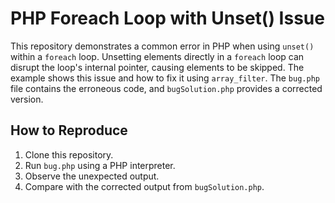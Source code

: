 # PHP Foreach Loop with Unset() Issue
This repository demonstrates a common error in PHP when using `unset()` within a `foreach` loop. Unsetting elements directly in a `foreach` loop can disrupt the loop's internal pointer, causing elements to be skipped.  The example shows this issue and how to fix it using `array_filter`. The `bug.php` file contains the erroneous code, and `bugSolution.php` provides a corrected version.

## How to Reproduce
1. Clone this repository.
2. Run `bug.php` using a PHP interpreter.
3. Observe the unexpected output.
4. Compare with the corrected output from `bugSolution.php`. 